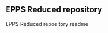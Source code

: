 EPPS Reduced repository
--------------------------------------------------------------------

EPPS Reduced repository readme
